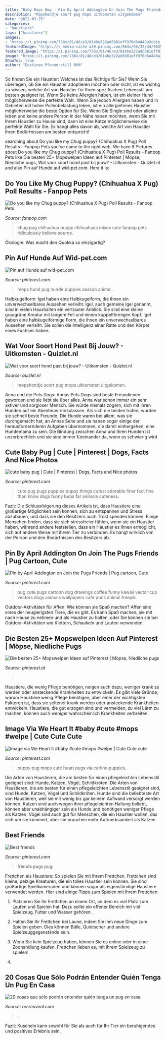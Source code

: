 ```yaml
---
title: "Baby Mops Dog - Pin By April Addington On Join The Pugs Friends"
description: "Mopshondje soort pug mops uitkomsten uitgekomen"
date: "2022-03-25"
categories:
- "haustiere"
tags: ["haustiere"]
images:
- "https://i.pinimg.com/736x/01/46/e3/0146e322ad6981eff976d64448a3cb1e.jpg"
featuredImage: "https://s-media-cache-ak0.pinimg.com/564x/96/35/34/9635345703d01626409566bb6abd0d8c.jpg"
featured_image: "https://i.pinimg.com/736x/01/46/e3/0146e322ad6981eff976d64448a3cb1e.jpg"
image: "https://i.pinimg.com/736x/01/46/e3/0146e322ad6981eff976d64448a3cb1e.jpg"
ShowToc: true
author: "Destinee Pfannerstill DVM"
---
```



So finden Sie ein Haustier: Welches ist das Richtige für Sie?
Wenn Sie überlegen, ob Sie ein Haustier adoptieren möchten oder nicht, ist es wichtig zu wissen, welche Art von Haustier für Ihren spezifischen Lebensstil am besten geeignet ist. Wenn Sie keine Allergien haben, ist ein kleiner Hund möglicherweise die perfekte Wahl. Wenn Sie jedoch Allergien haben und in Gebieten mit hoher Pollenbelastung leben, ist ein allergiefreies Haustier möglicherweise die beste Option für Sie. Wenn Sie Single sind oder alleine leben und keine andere Person in der Nähe haben möchten, wenn Sie mit Ihrem Haustier zu Hause sind, dann ist eine Katze möglicherweise die perfekte Wahl für Sie. Es hängt alles davon ab, welche Art von Haustier Ihren Bedürfnissen am besten entspricht!

	

		
searching about Do you like my Chug puppy? (Chihuahua X Pug) Poll Results - Fanpop Pets you've came to the right web. We have 9 Pictures about Do you like my Chug puppy? (Chihuahua X Pug) Poll Results - Fanpop Pets like Die besten 25+ Mopswelpen Ideen auf Pinterest | Möpse, Niedliche pugs, Wat voor soort hond past bij jouw? - Uitkomsten - Quizlet.nl and also Pin auf Hunde auf wid-pet.com. Here it is:
		
    
## Do You Like My Chug Puppy? (Chihuahua X Pug) Poll Results - Fanpop Pets

<img loading=lazy src="http://images4.fanpop.com/image/polls/648000/648010_1298435833252_full.jpg" onerror="this.onerror=null;this.src='https://tse2.mm.bing.net/th?id=OIP.uaZYQgG3JojL9dzhhzRUUgHaFj&amp;pid=15.1';" alt="Do you like my Chug puppy? (Chihuahua X Pug) Poll Results - Fanpop Pets">

_Source: fanpop.com_

>chug pug chihuahua puppy chihuahuas mixes cute fanpop pets ridiculously believe source. 

	

Ökologie: Was macht den Quokka so einzigartig?

    
## Pin Auf Hunde Auf Wid-pet.com

<img loading=lazy src="https://i.pinimg.com/736x/73/50/bd/7350bd7ca5a589dc0f0fc52182f32ba5--season--black-pug-puppies.jpg" onerror="this.onerror=null;this.src='https://tse4.mm.bing.net/th?id=OIP.Qm36hR4Cs0DKTtBO3INdggHaGl&amp;pid=15.1';" alt="Pin auf Hunde auf wid-pet.com">

_Source: pinterest.com_

>mops hund pug hunde puppies season animal. 

	

Halbkugelform: Igel haben eine Halbkugelform, die ihnen ein unverwechselbares Aussehen verleiht.
Igel, auch gemeine Igel genannt, sind in vielen Haushalten ein vertrauter Anblick. Sie sind eine kleine graugrüne Kreatur mit langem Fell und einem kuppelförmigen Kopf. Igel haben eine halbkugelförmige Form, die ihnen ein unverwechselbares Aussehen verleiht. Sie sollen die Intelligenz einer Ratte und den Körper eines Fuchses haben.

    
## Wat Voor Soort Hond Past Bij Jouw? - Uitkomsten - Quizlet.nl

<img loading=lazy src="http://www.dierenarts-dierenkliniek.nl/wp-content/uploads/mops-puppy.jpg" onerror="this.onerror=null;this.src='https://tse2.mm.bing.net/th?id=OIP.I8w5RJkbb5AgL6et5yO-kAHaE8&amp;pid=15.1';" alt="Wat voor soort hond past bij jouw? - Uitkomsten - Quizlet.nl">

_Source: quizlet.nl_

>mopshondje soort pug mops uitkomsten uitgekomen. 

	

Anna und die Pets Dogs: Annas Pets Dogs sind beste Freundinnen geworden und sie liebt sie über alles.
Anna war schon immer ein sehr aktiver und sorgloser Mensch. Sie würde niemals zögern, sich mit ihren Hunden auf ein Abenteuer einzulassen. Als sich die beiden trafen, wurden sie schnell beste Freunde. Die Hunde waren bei allem, was sie durchgemacht hat, an Annas Seite und sie haben sogar einige der herausfordernderen Aufgaben übernommen, die damit einhergehen, eine Hundemama zu sein. Die Bindung zwischen Anna und ihren Hunden ist unzerbrechlich und sie sind immer füreinander da, wenn es schwierig wird.

    
## Cute Baby Pug | Cute | Pinterest | Dogs, Facts And Nice Photos

<img loading=lazy src="https://s-media-cache-ak0.pinimg.com/736x/c8/37/21/c83721b1ea815252c73ce95d0c9bc08a.jpg" onerror="this.onerror=null;this.src='https://tse2.mm.bing.net/th?id=OIP.4uU2KaDN8cleY5yZLAG8cAHaLH&amp;pid=15.1';" alt="cute baby pug | Cute | Pinterest | Dogs, Facts and Nice photos">

_Source: pinterest.com_

>cute pug pugs puppies puppy things cutest adorable finer fact fine than know dogs funny buba far animals cuteness. 

	

Fazit:
Die Schlussfolgerung dieses Artikels ist, dass Haustiere eine großartige Möglichkeit sein können, sich zu entspannen und Stress abzubauen, und dass sie den Besitzern auch Trost spenden können. Einige Menschen finden, dass sie sich stressfreier fühlen, wenn sie ein Haustier haben, während andere feststellen, dass ein Haustier es ihnen ermöglicht, sich auf andere Weise mit ihrem Tier zu verbinden. Es hängt wirklich von der Person und den Bedürfnissen des Besitzers ab.

    
## Pin By April Addington On Join The Pugs Friends | Pug Cartoon, Cute

<img loading=lazy src="https://i.pinimg.com/736x/01/46/e3/0146e322ad6981eff976d64448a3cb1e.jpg" onerror="this.onerror=null;this.src='https://tse1.mm.bing.net/th?id=OIP.CP370i5DjdEsohE3YQrRnwHaHa&amp;pid=15.1';" alt="Pin by April Addington on Join the Pugs Friends | Pug cartoon, Cute">

_Source: pinterest.com_

>pug cute pugs cartoon dog drawings coffee funny kawaii vector cup vectors dogs animals wallpapers café puns animal freepik. 

	

Outdoor-Aktivitäten für Affen: Wie können sie Spaß machen?
Affen sind eines der neugierigsten Tiere, die es gibt. Es kann Spaß machen, sie mit nach Hause zu nehmen und als Haustier zu halten, oder Sie können sie bei Outdoor-Aktivitäten wie Klettern, Schaukeln und Laufen verwenden.

    
## Die Besten 25+ Mopswelpen Ideen Auf Pinterest | Möpse, Niedliche Pugs

<img loading=lazy src="https://i.pinimg.com/736x/c5/79/c8/c579c8e1aabd3c4482d2817a2f0c78e4--high-five-baby-pugs.jpg" onerror="this.onerror=null;this.src='https://tse2.mm.bing.net/th?id=OIP.jPAaMvP_mq0FiNjHADWTZQHaHa&amp;pid=15.1';" alt="Die besten 25+ Mopswelpen Ideen auf Pinterest | Möpse, Niedliche pugs">

_Source: pinterest.at_

>. 

	

Haustiere, die wenig Pflege benötigen, neigen auch dazu, weniger krank zu werden oder ansteckende Krankheiten zu entwickeln.
Es gibt viele Gründe, warum Haustiere wenig Pflege benötigen, aber einer der wichtigsten Faktoren ist, dass sie seltener krank werden oder ansteckende Krankheiten entwickeln. Haustiere, die gut erzogen sind und vermeiden, zu viel Lärm zu machen, können auch weniger wahrscheinlich Krankheiten verbreiten.

    
## Image Via We Heart It #baby #cute #mops #welpe | Cute Cute Cute

<img loading=lazy src="https://s-media-cache-ak0.pinimg.com/564x/96/35/34/9635345703d01626409566bb6abd0d8c.jpg" onerror="this.onerror=null;this.src='https://tse4.mm.bing.net/th?id=OIP.x-upakEZChJ8GXlCqjCmPAHaJK&amp;pid=15.1';" alt="Image via We Heart It #baby #cute #mops #welpe | Cute Cute cute">

_Source: pinterest.com_

>puppy pug mops cute heart pugs via carlino puppies. 

	

Die Arten von Haustieren, die am besten für einen pflegeleichten Lebensstil geeignet sind: Hunde, Katzen, Vögel, Schildkröten.
Die Arten von Haustieren, die am besten für einen pflegeleichten Lebensstil geeignet sind, sind Hunde, Katzen, Vögel und Schildkröten. Hunde sind die beliebteste Art von Haustieren, weil sie mit wenig bis gar keinem Aufwand versorgt werden können. Katzen sind auch wegen ihrer pflegeleichten Haltung beliebt, können aber unabhängiger sein als Hunde und benötigen weniger Pflege als Katzen. Vögel sind auch gut für Menschen, die ein Haustier wollen, das sich um sie kümmert, aber sie brauchen mehr Aufmerksamkeit als Katzen.

    
## Best Friends

<img loading=lazy src="https://i.pinimg.com/originals/07/3d/9c/073d9c756294367c03651f583d0ea105.jpg" onerror="this.onerror=null;this.src='https://tse1.mm.bing.net/th?id=OIP.f6bDHtAv6wodwlIiRII4twHaJ4&amp;pid=15.1';" alt="Best friends">

_Source: pinterest.com_

>friends pugs pug. 

	

Frettchen als Haustiere: So spielen Sie mit Ihrem Frettchen.
Frettchen sind kleine, pelzige Kreaturen, die ein tolles Haustier sein können. Sie sind großartige Spielkameraden und können sogar als eigenständige Haustiere verwendet werden. Hier sind einige Tipps zum Spielen mit Ihrem Frettchen:
1. Platzieren Sie Ihr Frettchen an einem Ort, an dem es viel Platz zum Laufen und Spielen hat. Dazu sollte ein offener Bereich mit viel Spielzeug, Futter und Wasser gehören.

2. Halten Sie Ihr Frettchen bei Laune, indem Sie ihm neue Dinge zum Spielen geben. Dies können Bälle, Quietscher und andere Spielzeuggegenstände sein.

3. Wenn Sie kein Spielzeug haben, können Sie es online oder in einer Zoohandlung kaufen. Frettchen lieben es, mit ihrem Spielzeug zu spielen!

4.

    
## 20 Cosas Que Sólo Podrán Entender Quién Tenga Un Pug En Casa

<img loading=lazy src="https://www.recreoviral.com/wp-content/uploads/2015/03/Cosas-que-solo-los-dueños-de-los-pugs-entenderan-13.jpg" onerror="this.onerror=null;this.src='https://tse2.mm.bing.net/th?id=OIP.Q_g7MMSFrh3uGvcHpYCeuwHaEf&amp;pid=15.1';" alt="20 cosas que sólo podrán entender quién tenga un pug en casa">

_Source: recreoviral.com_

>. 

	

Fazit: Kuscheln kann sowohl für Sie als auch für Ihr Tier ein beruhigendes und positives Erlebnis sein.

